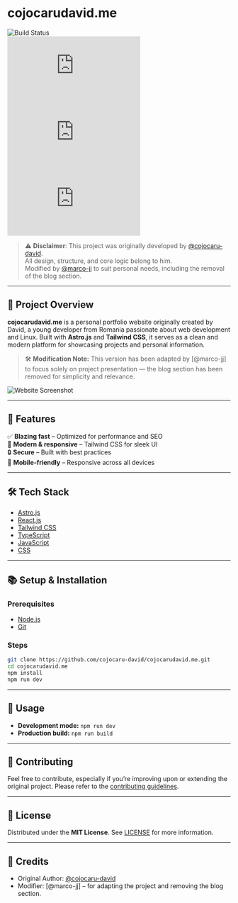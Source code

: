 # cojocarudavid.me

![Build Status](https://img.shields.io/github/actions/workflow/status/cojocaru-david/cojocarudavid.me/ci.yml)  
![License](https://img.shields.io/github/license/cojocaru-david/cojocarudavid.me)  
![Version](https://img.shields.io/github/package-json/v/cojocaru-david/cojocarudavid.me)  
![Stars](https://img.shields.io/github/stars/cojocaru-david/cojocarudavid.me?style=social)

> ⚠️ **Disclaimer**: This project was originally developed by [@cojocaru-david](https://github.com/cojocaru-david).  
> All design, structure, and core logic belong to him.  
> Modified by [@marco-jj](https://github.com/marco-jj) to suit personal needs, including the removal of the blog section.

---

## 🚀 Project Overview

**cojocarudavid.me** is a personal portfolio website originally created by David, a young developer from Romania passionate about web development and Linux. Built with **Astro.js** and **Tailwind CSS**, it serves as a clean and modern platform for showcasing projects and personal information.

> 🛠️ **Modification Note:** This version has been adapted by [@marco-jj] to focus solely on project presentation — the blog section has been removed for simplicity and relevance.

![Website Screenshot](.github/image.png)

---

## 🌟 Features

✅ **Blazing fast** – Optimized for performance and SEO  
🎨 **Modern & responsive** – Tailwind CSS for sleek UI  
🔒 **Secure** – Built with best practices  
📱 **Mobile-friendly** – Responsive across all devices

---

## 🛠️ Tech Stack

- [Astro.js](https://astro.build/)
- [React.js](https://reactjs.org/)
- [Tailwind CSS](https://tailwindcss.com/)
- [TypeScript](https://www.typescriptlang.org/)
- [JavaScript](https://developer.mozilla.org/en-US/docs/Web/JavaScript)
- [CSS](https://developer.mozilla.org/en-US/docs/Web/CSS)

---

## 📚 Setup & Installation

### Prerequisites

- [Node.js](https://nodejs.org/)
- [Git](https://git-scm.com/)

### Steps

```sh
git clone https://github.com/cojocaru-david/cojocarudavid.me.git
cd cojocarudavid.me
npm install
npm run dev
```

---

## 🎯 Usage

- **Development mode:** `npm run dev`
- **Production build:** `npm run build`

---

## 🤝 Contributing

Feel free to contribute, especially if you’re improving upon or extending the original project. Please refer to the [contributing guidelines](CONTRIBUTING.md).

---

## 📄 License

Distributed under the **MIT License**. See [LICENSE](LICENSE) for more information.

---

## 🙏 Credits

- Original Author: [@cojocaru-david](https://github.com/cojocaru-david)
- Modifier: [@marco-jj] – for adapting the project and removing the blog section.